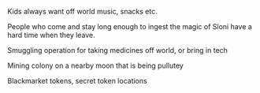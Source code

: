 Kids always want off world music, snacks etc.

People who come and stay long enough to ingest the magic of Sloni have a hard time when they leave.

Smuggling operation for taking medicines off world, or bring in tech

Mining colony on a nearby moon that is being pullutey

Blackmarket tokens, secret token locations